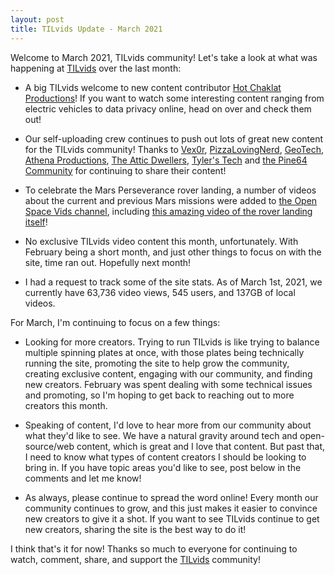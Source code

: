 ```yaml
---
layout: post
title: TILvids Update - March 2021
---
```


Welcome to March 2021, TILvids community! Let's take a look at what was happening at [TILvids](https://tilvids.com) over the last month:

- A big TILvids welcome to new content contributor [Hot Chaklat Productions](https://tilvids.com/accounts/hotchaklat)! If you want to watch some interesting content ranging from electric vehicles to data privacy online, head on over and check them out!

- Our self-uploading crew continues to push out lots of great new content for the TILvids community! Thanks to [Vex0r](https://tilvids.com/accounts/vex0r), [PizzaLovingNerd](https://tilvids.com/accounts/pizzalovingnerdtilvids), [GeoTech](https://tilvids.com/accounts/geotechdigital), [Athena Productions](https://tilvids.com/accounts/athenaproductions), [The Attic Dwellers](https://tilvids.com/accounts/theatticdwellers), [Tyler's Tech](https://tilvids.com/accounts/tylerstech) and [the Pine64 Community](https://tilvids.com/accounts/pine64tilvids) for continuing to share their content!

- To celebrate the Mars Perseverance rover landing, a number of videos about the current and previous Mars missions were added to [the Open Space Vids channel](https://tilvids.com/accounts/openspacevids), including [this amazing video of the rover landing itself](https://tilvids.com/videos/watch/5211e86d-6421-442e-b1d8-d3e983ebd3b9)!

- No exclusive TILvids video content this month, unfortunately. With February being a short month, and just other things to focus on with the site, time ran out. Hopefully next month!

- I had a request to track some of the site stats. As of March 1st, 2021, we currently have 63,736 video views, 545 users, and 137GB of local videos.

For March, I'm continuing to focus on a few things:

- Looking for more creators. Trying to run TILvids is like trying to balance multiple spinning plates at once, with those plates being technically running the site, promoting the site to help grow the community, creating exclusive content, engaging with our community, and finding new creators. February was spent dealing with some technical issues and promoting, so I'm hoping to get back to reaching out to more creators this month.

- Speaking of content, I'd love to hear more from our community about what they'd like to see. We have a natural gravity around tech and open-source/web content, which is great and I love that content. But past that, I need to know what types of content creators I should be looking to bring in. If you have topic areas you'd like to see, post below in the comments and let me know!

- As always, please continue to spread the word online! Every month our community continues to grow, and this just makes it easier to convince new creators to give it a shot. If you want to see TILvids continue to get new creators, sharing the site is the best way to do it!

I think that's it for now! Thanks so much to everyone for continuing to watch, comment, share, and support the [TILvids](https://tilvids.com) community!
